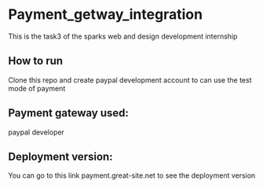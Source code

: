 # Payment_getway_integration
This is the task3 of the sparks web and design development internship
## How to run
Clone this repo and create paypal development account to can use the test mode of payment
## Payment gateway used:
paypal developer
## Deployment version:
 You can go to this link payment.great-site.net to see the deployment version
